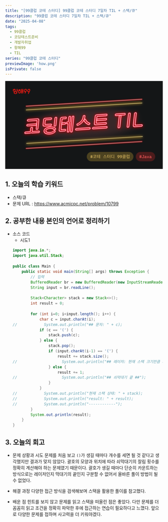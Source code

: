 ```yaml
---
title: "[99클럽 코테 스터디] 99클럽 코테 스터디 7일차 TIL + 스택/큐"
description: "99클럽 코테 스터디 7일차 TIL + 스택/큐"
date: "2025-04-08"
tags:
  - 99클럽
  - 코딩테스트준비
  - 개발자취업
  - 항해99
  - TIL
series: "99클럽 코테 스터디"
previewImage: 'how.png'
isPrivate: false
---
```


![99클럽 코테 스터디](/images/99_java.png)

## 1. 오늘의 학습 키워드
+ 스택/큐
+ 문제 URL : https://www.acmicpc.net/problem/10799

## 2. 공부한 내용 본인의 언어로 정리하기
+ 소스 코드
    + 시도1
    ````java
    import java.io.*;
    import java.util.Stack;

    public class Main {
        public static void main(String[] args) throws Exception {
            // 입력
            BufferedReader br = new BufferedReader(new InputStreamReader(System.in));
            String input = br.readLine();

            Stack<Character> stack = new Stack<>();
            int result = 0;

            for (int i=0; i<input.length(); i++) {
                char c = input.charAt(i);
    //            System.out.println("## 문자: " + c);
                if (c == '(') {
                    stack.push(c);
                } else {
                    stack.pop();
                    if (input.charAt(i-1) == '(') {
                        result += stack.size();
    //                    System.out.println("## 레이저: 현재 스택 크기만큼 자름 (" + stack.size() + ") ##");
                    } else {
                        result += 1;
    //                    System.out.println("## 쇠막대기 끝 ##");
                    }
                }
    //            System.out.println("현재 스택 상태: " + stack);
    //            System.out.println("result: " + result);
    //            System.out.println("------------");
            }
            System.out.println(result);
        }
    }
    ````

## 3. 오늘의 회고
+ 문제 상황과 시도
문제를 처음 보고 `()`가 생길 때마다 개수를 세면 될 것 같다고 생각했지만 결과가 맞지 않았다.
괄호의 모양과 위치에 따라 쇠막대기의 잘림 횟수를 정확히 계산해야 하는 문제였기 때문이다.
괄호가 생길 때마다 단순히 카운트하는 방식으로는 레이저인지 막대기의 끝인지 구분할 수 없어서 올바른 풀이 방법이 될 수 없었다.

+ 해결 과정
다양한 접근 방식을 검색해보며 스택을 활용한 풀이를 참고했다.

+ 배운 점
힌트를 보지 않고 문제를 읽고 스택을 떠올린 점은 좋았다. 다만 문제를 더 꼼꼼히 읽고 조건을 정확히 파악한 후에 접근하는 연습이 필요하다고 느꼈다.
앞으로 다양한 문제를 접하며 사고력을 더 키워야겠다.